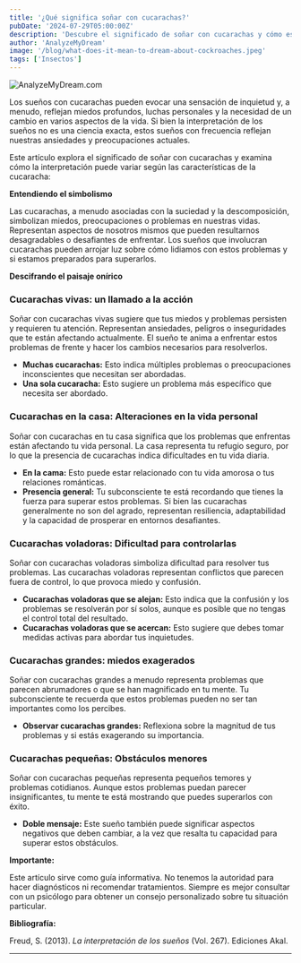 ```yaml
---
title: '¿Qué significa soñar con cucarachas?'
pubDate: '2024-07-29T05:00:00Z'
description: 'Descubre el significado de soñar con cucarachas y cómo estos sueños pueden reflejar tus miedos, preocupaciones y necesidad de cambio en la vida.'
author: 'AnalyzeMyDream'
image: '/blog/what-does-it-mean-to-dream-about-cockroaches.jpeg'
tags: ['Insectos']
---
```


![AnalyzeMyDream.com](/blog/what-does-it-mean-to-dream-about-cockroaches.jpeg)


Los sueños con cucarachas pueden evocar una sensación de inquietud y, a menudo, reflejan miedos profundos, luchas personales y la necesidad de un cambio en varios aspectos de la vida. Si bien la interpretación de los sueños no es una ciencia exacta, estos sueños con frecuencia reflejan nuestras ansiedades y preocupaciones actuales. 

Este artículo explora el significado de soñar con cucarachas y examina cómo la interpretación puede variar según las características de la cucaracha: 

**Entendiendo el simbolismo**

Las cucarachas, a menudo asociadas con la suciedad y la descomposición, simbolizan miedos, preocupaciones o problemas en nuestras vidas. Representan aspectos de nosotros mismos que pueden resultarnos desagradables o desafiantes de enfrentar. Los sueños que involucran cucarachas pueden arrojar luz sobre cómo lidiamos con estos problemas y si estamos preparados para superarlos. 

**Descifrando el paisaje onírico**


### Cucarachas vivas: un llamado a la acción

Soñar con cucarachas vivas sugiere que tus miedos y problemas persisten y requieren tu atención. Representan ansiedades, peligros o inseguridades que te están afectando actualmente. El sueño te anima a enfrentar estos problemas de frente y hacer los cambios necesarios para resolverlos. 

- **Muchas cucarachas:** Esto indica múltiples problemas o preocupaciones inconscientes que necesitan ser abordadas.
- **Una sola cucaracha:** Esto sugiere un problema más específico que necesita ser abordado.

### Cucarachas en la casa: Alteraciones en la vida personal

Soñar con cucarachas en tu casa significa que los problemas que enfrentas están afectando tu vida personal. La casa representa tu refugio seguro, por lo que la presencia de cucarachas indica dificultades en tu vida diaria.

- **En la cama:** Esto puede estar relacionado con tu vida amorosa o tus relaciones románticas. 
- **Presencia general:** Tu subconsciente te está recordando que tienes la fuerza para superar estos problemas. Si bien las cucarachas generalmente no son del agrado, representan resiliencia, adaptabilidad y la capacidad de prosperar en entornos desafiantes. 

### Cucarachas voladoras: Dificultad para controlarlas

Soñar con cucarachas voladoras simboliza dificultad para resolver tus problemas. Las cucarachas voladoras representan conflictos que parecen fuera de control, lo que provoca miedo y confusión.

- **Cucarachas voladoras que se alejan:** Esto indica que la confusión y los problemas se resolverán por sí solos, aunque es posible que no tengas el control total del resultado.
- **Cucarachas voladoras que se acercan:** Esto sugiere que debes tomar medidas activas para abordar tus inquietudes.

### Cucarachas grandes: miedos exagerados

Soñar con cucarachas grandes a menudo representa problemas que parecen abrumadores o que se han magnificado en tu mente. Tu subconsciente te recuerda que estos problemas pueden no ser tan importantes como los percibes.

- **Observar cucarachas grandes:** Reflexiona sobre la magnitud de tus problemas y si estás exagerando su importancia.


### Cucarachas pequeñas: Obstáculos menores

Soñar con cucarachas pequeñas representa pequeños temores y problemas cotidianos. Aunque estos problemas puedan parecer insignificantes, tu mente te está mostrando que puedes superarlos con éxito. 

- **Doble mensaje:** Este sueño también puede significar aspectos negativos que deben cambiar, a la vez que resalta tu capacidad para superar estos obstáculos.

**Importante:**

Este artículo sirve como guía informativa. No tenemos la autoridad para hacer diagnósticos ni recomendar tratamientos. Siempre es mejor consultar con un psicólogo para obtener un consejo personalizado sobre tu situación particular.

**Bibliografía:**

Freud, S. (2013). *La interpretación de los sueños* (Vol. 267). Ediciones Akal.

---